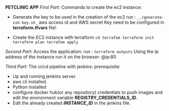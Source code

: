 **PETCLINIC APP**
_First Part:_
Commands to create the ec2 instance:
 - Generate the key to be used in the creation of the ec2
run :
`_./generate-ssh-key.sh_`
   aws access id and AWS secret Key need to be configured in **terraform.tfvars** file!
   
 - Create the EC2 instance with terraform
`cd terrafom
terraform init
terraform plan
terrafom apply`

_Second Part:_
Access the application:
run :
`terraform outputs`
Using the ip address of the instance run it on the browser:
@ip:80

_Third Part:_
The ci/cd pipeline with jenkins:
prerequisite:
- Up and running jenkins server.
- aws cli installed.
- Python installed  
- configure docker hub(or any repository) credentials 
  to push images and edit the environment variable **REGISTRY_CREDENTIALS_ID**.
- Edit the already created **_INSTANCE_ID_** in the jenkins file.

  







